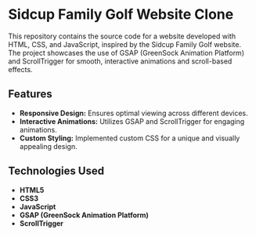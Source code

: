 # Sidcup Family Golf Website Clone

This repository contains the source code for a website developed with HTML, CSS, and JavaScript, inspired by the Sidcup Family Golf website. The project showcases the use of GSAP (GreenSock Animation Platform) and ScrollTrigger for smooth, interactive animations and scroll-based effects.

## Features

- **Responsive Design:** Ensures optimal viewing across different devices.
- **Interactive Animations:** Utilizes GSAP and ScrollTrigger for engaging animations.
- **Custom Styling:** Implemented custom CSS for a unique and visually appealing design.

## Technologies Used

- **HTML5**
- **CSS3**
- **JavaScript**
- **GSAP (GreenSock Animation Platform)**
- **ScrollTrigger**
